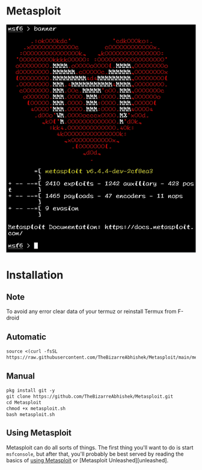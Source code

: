 # Metasploit
![Metasploit](Metasploit.jpg)
# Installation
## Note 
To avoid any error clear data of your termuz or reinstall Termux from F-droid
## Automatic
```
source <(curl -fsSL https://raw.githubusercontent.com/TheBizarreAbhishek/Metasploit/main/metasploit.sh)
```
## Manual
```
pkg install git -y
git clone https://github.com/TheBizarreAbhishek/Metasploit.git
cd Metasploit
chmod +x metasploit.sh
bash metasploit.sh
```
Using Metasploit
--
Metasploit can do all sorts of things. The first thing you'll want to do
is start `msfconsole`, but after that, you'll probably be best served by
reading the basics of [using Metasploit](https://docs.metasploit.com/docs/using-metasploit/basics/using-metasploit.html)
or [Metasploit Unleashed][unleashed].

